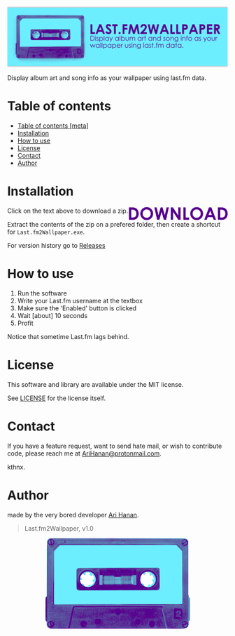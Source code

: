 <p align="center">
	<img src="https://github.com/AriHanan/Last.fm2Wallpaper/blob/master/Resources/cover.png" alt="Last.fm2Wallpaper" title="Last.fm2Wallpaper" align="middle" />
</p>

Display album art and song info as your wallpaper using last.fm data.

# Table of contents

- <a href="https://github.com/AriHanan/Last.fm2Wallpaper#table-of-contents">Table of contents [meta]</a>
- <a href="https://github.com/AriHanan/Last.fm2Wallpaper#installation">Installation</a>
- <a href="https://github.com/AriHanan/Last.fm2Wallpaper#how-to-use">How to use</a>
- <a href="https://github.com/AriHanan/Last.fm2Wallpaper#license">License</a>
- <a href="https://github.com/AriHanan/Last.fm2Wallpaper#contact">Contact</a>
- <a href="https://github.com/AriHanan/Last.fm2Wallpaper#author">Author</a>

# Installation
<a href="https://github.com/AriHanan/Last.fm2Wallpaper/releases/download/v1.0.0/Lastfm2Wallpaper.zip">
	<img src="https://github.com/AriHanan/Last.fm2Wallpaper/blob/master/Resources/download.png" alt="Download" title="Download" align="right" height="30" />
</a>

Click on the text above to download a zip.

Extract the contents of the zip on a prefered folder, then create a shortcut for `Last.fm2Wallpaper.exe`.

For version history go to <a href="https://github.com/AriHanan/Last.fm2Wallpaper/releases">Releases</a>

# How to use
1. Run the software
2. Write your Last.fm username at the textbox
3. Make sure the 'Enabled' button is clicked
4. Wait [about] 10 seconds
5. Profit

Notice that sometime Last.fm lags behind.

# License
This software and library are available under the MIT license.

See <a href="https://github.com/AriHanan/Last.fm2Wallpaper/blob/master/LICENSE">LICENSE</a> for the license itself.

# Contact
If you have a feature request, want to send hate mail, or wish to contribute code, please reach me at AriHanan@protonmail.com.

kthnx.

# Author
made by the very bored developer <a href="https://github.com/AriHanan">Ari Hanan</a>.

> Last.fm2Wallpaper, v1.0

<p align="center">
	<img src="https://github.com/AriHanan/Last.fm2Wallpaper/blob/master/Resources/footer.png" alt="footer" title="footer" align="middle" />
</p>